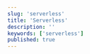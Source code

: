 ```yaml
---
slug: 'serverless'
title: 'Serverless'
description: ''
keywords: ['serverless']
published: true
---
```

